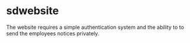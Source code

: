 # sdwebsite
The website requires a simple authentication system and the ability to to send the employees notices privately.
